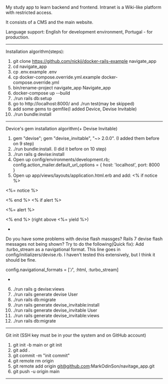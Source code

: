 My study app to learn backend and frontend.
Intranet is a Wiki-like platform with restricted access.

It consists of a CMS and the main website. 

Language support: English for development environment, Portugal - for production.

-----

Installation algorithm(steps):
1. git clone https://github.com/nickjj/docker-rails-example navigate_app
2. cd navigate_app
3. cp .env.example .env
4. cp docker-compose.override.yml.example docker-compose.override.yml
5. bin/rename-project navigate_app Navigate_app
6. docker-compose up --build
7. ./run rails db:setup
8. go to http://localhost:8000/ and ./run test(may be skipped)
9. add some gems to gemfile(I added Device, Devise Invitable)
10. ./run bundle:install

-----

Device's gem installation algorithm(+
Devise Invitable)

1. gem "devise"; gem "devise_invitable", "~> 2.0.0". (I added them before on 9 step)
2. ./run bundle:install. (I did it before on 10 step)
3. ./run rails g devise:install
4. Open up config/environments/development.rb; config.action_mailer.default_url_options = { host: 'localhost', port: 8000 }
5. Open up app/views/layouts/application.html.erb and add:
<% if notice %>
  <p class="alert alert-success"><%= notice %></p>
<% end %>
<% if alert %>
  <p class="alert alert-danger"><%= alert %></p>
<% end %>
(right above  <%= yield %>)

-

Do you have some problems with devise flash massges?
Rails 7 devise flash messages not being shown?
Try to do the following(Quick fix):
Add :turbo_stream as a navigational format. This line goes in config/initializers/devise.rb. I haven't tested this extensively, but I think it should be fine.

config.navigational_formats = ['*/*', :html, :turbo_stream]

-

6. ./run rails g devise:views
7. ./run rails generate devise User
8. ./run rails db:migrate
9. ./run rails generate devise_invitable:install
10. ./run rails generate devise_invitable User
11. ./run rails generate devise_invitable:views
12. ./run rails db:migrate

-----

Git init (SSH key must be in your the system and on GitHub account)

1. git init -b main or git init
2. git add .
3. git commit -m "init commit"
4. git remote rm origin
5. git remote add origin git@github.com:MarkOdinSon/navitage_app.git
6. git push -u origin main

-----
